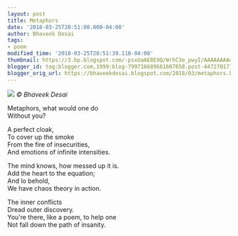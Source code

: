 ```yaml
---
layout: post
title: Metaphors
date: '2018-03-25T20:51:00.000-04:00'
author: Bhaveek Desai
tags:
- poem
modified_time: '2018-03-25T20:51:39.118-04:00'
thumbnail: https://3.bp.blogspot.com/-psxUaAE8E9Q/WrhC3e_pwyI/AAAAAAAAdQg/Lxp0IEGLjskboaerA0MSUql9JvYFAT2RwCLcBGAs/s72-c/IMG_20170305_155145169.jpg
blogger_id: tag:blogger.com,1999:blog-799716689661607658.post-4472701775254830967
blogger_orig_url: https://bhaveekdesai.blogspot.com/2018/03/metaphors.html
---
```


![](https://3.bp.blogspot.com/-psxUaAE8E9Q/WrhC3e_pwyI/AAAAAAAAdQg/Lxp0IEGLjskboaerA0MSUql9JvYFAT2RwCLcBGAs/s400/IMG_20170305_155145169.jpg)
*© Bhaveek Desai*

Metaphors, what would one do  
Without you?  

A perfect cloak,  
To cover up the smoke  
From the fire of insecurities,  
And emotions of infinite intensities.  

The mind knows, how messed up it is.  
Add the heart to the equation;  
And lo behold,  
We have chaos theory in action.  

The inner conflicts  
Dread outer discovery.  
You're there, like a poem, to help one  
Not fall down the path of insanity.
